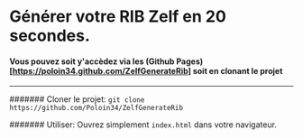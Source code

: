 # Générer votre RIB Zelf en 20 secondes.

#### Vous pouvez soit y'accèdez via les (Github Pages)[https://poloin34.github.com/ZelfGenerateRib] soit en clonant le projet

---
####### Cloner le projet:
`git clone https://github.com/Poloin34/ZelfGenerateRib`

####### Utiliser:
Ouvrez simplement `index.html` dans votre navigateur.
